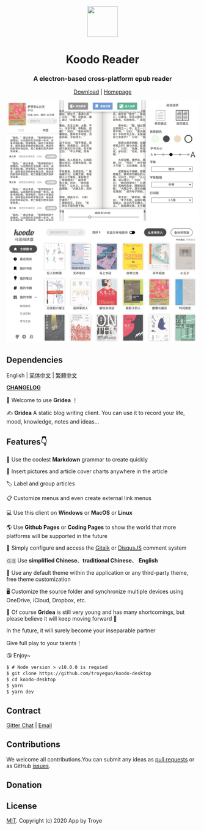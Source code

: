 <div align="center">
  <a href="https://gridea.dev">
    <img src="assets/icon.ico"  width="80px" height="80px">
  </a>
  <h1 align="center">
    Koodo Reader
  </h1>
  <h3 align="center">
    A electron-based cross-platform epub reader
  </h3>

[Download](https://github.com/troyeguo/koodo-desktop/releases) | [Homepage](http://koodo.102410.xyz/)

  <!-- <a href="https://github.com/getgridea/gridea/releases/latest">
    <img src="https://img.shields.io/github/release/getgridea/gridea.svg?style=flat-square" alt="">
  </a>

  <a href="https://github.com/getgridea/gridea/blob/master/LICENSE">
    <img src="https://img.shields.io/github/license/getgridea/gridea.svg?style=flat-square" alt="">
  </a>
  
  <a href="https://github.com/getgridea/gridea/releases/latest">
    <img alt="GitHub All Releases" src="https://img.shields.io/github/downloads/getgridea/gridea/total.svg?color=%2312b886&style=flat-square">
  </a> -->

</div>

<div align="center">
  <img src="/screenshot/manager.png">
  <img src="/screenshot/reader.png">

</div>

## Dependencies

English | [简体中文](https://github.com/getgridea/gridea/blob/master/README-zh_CN.md) | [繁體中文](https://github.com/getgridea/gridea/blob/master/README-zh_TW.md)

**[CHANGELOG](https://github.com/getgridea/gridea/blob/master/CHANGELOG.md)**

👏 Welcome to use **Gridea** ！

✍️ **Gridea** A static blog writing client. You can use it to record your life, mood, knowledge, notes and ideas...

## Features👇

📝 Use the coolest **Markdown** grammar to create quickly

🌉 Insert pictures and article cover charts anywhere in the article

🏷️ Label and group articles

📋 Customize menus and even create external link menus

💻 Use this client on **Windows** or **MacOS** or **Linux**

🌎 Use **Github Pages** or **Coding Pages** to show the world that more platforms will be supported in the future

💬 Simply configure and access the [Gitalk](https://github.com/gitalk/gitalk) or [DisqusJS](https://github.com/SukkaW/DisqusJS) comment system

🇬🇧 Use **simplified Chinese**、**traditional Chinese**、 **English**

🌁 Use any default theme within the application or any third-party theme, free theme customization

🖥 Customize the source folder and synchronize multiple devices using OneDrive, iCloud, Dropbox, etc.

🌱 Of course **Gridea** is still very young and has many shortcomings, but please believe it will keep moving forward 🏃

In the future, it will surely become your inseparable partner

Give full play to your talents！

😘 Enjoy~

<!-- ## Development

If you want to contribute code, please check the [Contribution Guide](https://github.com/getgridea/gridea/wiki/%E8%B4%A1%E7%8C%AE%E6%8C%87%E5%8D%97) in advance. -->

```shell
$ # Node version > v10.0.0 is requied
$ git clone https://github.com/troyeguo/koodo-desktop
$ cd koodo-desktop
$ yarn
$ yarn dev
```

## Contract

[Gitter Chat](https://gitter.im/koodo-reader/community?utm_source=share-link&utm_medium=link&utm_campaign=share-link) | [Email](troyeguo@102410.xyz)

<!-- ## Example Screenshots

<div align="center">
  <img src="./files/themes.png">
</div> -->

## Contributions

We welcome all contributions.You can submit any ideas as [pull requests](https://github.com/troyeguo/koodo-desktop/pulls) or as GitHub [issues](https://github.com/troyeguo/koodo-desktop/issues).

## Donation

<div>
  <!-- <img src="./files/wechat.png" width="240px"> -->
</div>

## License

[MIT](https://github.com/troyeguo/koodo-desktop/blob/master/LICENSE). Copyright (c) 2020 App by Troye
